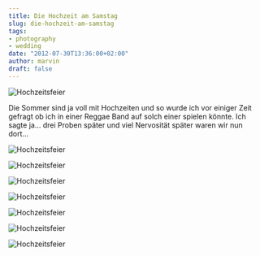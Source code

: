 ```yaml
---
title: Die Hochzeit am Samstag
slug: die-hochzeit-am-samstag
tags:
- photography
- wedding
date: "2012-07-30T13:36:00+02:00"
author: marvin
draft: false
---
```

![Hochzeitsfeier](/images/7675658100_25dbd016a6_b.jpg)

Die Sommer sind ja voll mit Hochzeiten und so wurde ich vor einiger Zeit
gefragt ob ich in einer Reggae Band auf solch einer spielen könnte. Ich
sagte ja... drei Proben später und viel Nervosität später waren wir nun
dort...

![Hochzeitsfeier](/images/7675658666_50d90e899c_b.jpg)

![Hochzeitsfeier](/images/7675659366_6d1476e35b_b.jpg)

![Hochzeitsfeier](/images/7675660126_8fc9ce32be_b.jpg)

![Hochzeitsfeier](/images/7675660678_8f6d7f36d9_b.jpg)

![Hochzeitsfeier](/images/7675661168_1a2f41bfb0_b.jpg)

![Hochzeitsfeier](/images/7675661642_eec195ba8a_b.jpg)

![Hochzeitsfeier](/images/7675662138_65a3eecefb_b.jpg)